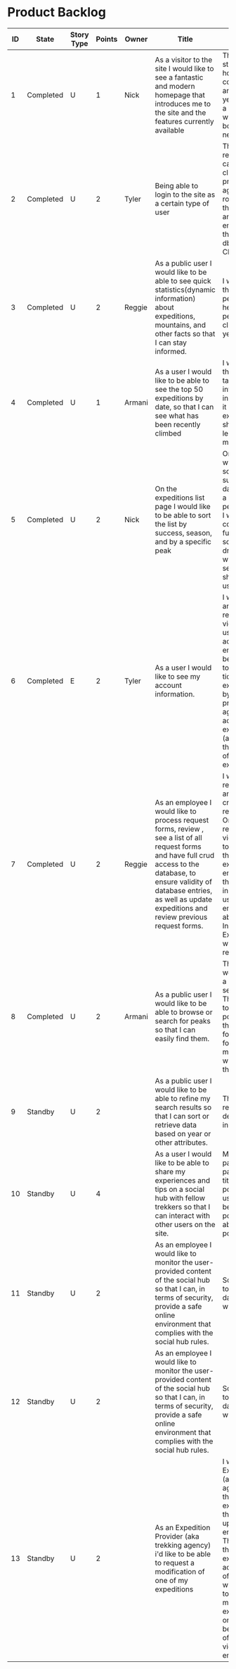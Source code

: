 # Product Backlog


<table>
    <thead>
        <tr>
            <th>ID</th> <th>State</th> <th>Story Type</th> <th>Points</th> <th>Owner</th>
            <th>Title</th>
            <th>Description</th>
            <th>Links</th>
        </tr>
    </thead>
    <tbody>
        <tr>
            <td>1</td> <td>Completed</td> <td>U</td> <td>1</td> <td>Nick</td>
            <td>As a visitor to the site I would like to see a fantastic and modern homepage that introduces me to the site and the features currently available</td>
            <td>This is the initial setup story and will create a homepage for the coming project. There aren't any features yet so this will create a welcome page and will remove all boilerplate that isn't needed.</td>
            <td></td>
        </tr>
        <tr>
            <td>2</td> <td>Completed</td> <td>U</td> <td>2</td> <td>Tyler</td>
            <td>Being able to login to the site as a certain type of user</td>
            <td>This will add login and register pages. A user can register as a climber or expedition provider (aka trekking agency). An employee role will be created on the backend. Create an admin page for employees where they can access the db tables to perform CRUD operations. </td>
            <td></td>
        </tr>
        <tr>
            <td>3</td> <td>Completed</td> <td>U</td> <td>2</td> <td>Reggie</td>
            <td>As a public user I would like to be able to see quick statistics(dynamic information) about expeditions, mountains, and other facts so that I can stay informed.</td>
            <td>I will create a view that outputs facts on peak height, average height, number of peaks, number of climbs in the last 10 years</td>
            <td></td>
        </tr>
        <tr>
            <td>4</td> <td>Completed</td> <td>U</td> <td>1</td> <td>Armani</td>
            <td>As a user I would like to be able to see the top 50 expeditions by date, so that I can see what has been recently climbed</td>
            <td>I will create a page that will display a table of expedition information. I will then in the controller make it so that the top 50 expeditions are only shown and have that least be sorted by the most recent date.</td>
            <td></td>
        </tr>
        <tr>
            <td>5</td> <td>Completed</td> <td>U</td> <td>2</td> <td>Nick</td>
            <td>On the expeditions list page I would like to be able to sort the list by success, season, and by a specific peak</td>
            <td>On the view page I will create buttons to sort by peak, success, and the date. I will also create a drop down for each peak in the database. I will then in the home controller create functions for each sort and to display the drop down. Then when each button is selected it will sort or show the data that the user would like to see.</td>
            <td><a href="https://github.com/NickApa/NATRSS/blob/dev/Milestone4/UserStoryNick.md">Link to User Story</a></td>
        </tr>
        <tr>
            <td>6</td> <td>Completed</td> <td>E</td> <td>2</td> <td>Tyler</td>
            <td>As a user I would like to see my account information.</td>
            <td>I will make the login and register pages redirect to an account view that shows the user profile. If the account type is an employee, there will be a link to the page to view support tickets for modifying expeditions submitted by the expedition provider (aka trekking agency). If the account type is an expedition provider (aka trekking agency)  there will also be a list of their entered expeditions.</td>
            <td><a href="https://github.com/NickApa/NATRSS/blob/dev/Milestone4/UserStory%236_Tyler.md">Link to User Story</a></td>
        </tr>
        <tr>
            <td>7</td> <td>Completed</td> <td>U</td> <td>2</td> <td>Reggie</td>
            <td>As an employee I would like to process request forms, review , see a list of all request forms and have full crud access to the database, to ensure validity of database entries, as well as update expeditions and review previous request forms.</td>
            <td>I will create a list, requestformReview and form view. I will create a requestFormContoller. On the requestFormReview view I will create a link to the edit page for that specific expedition, where the employee can make the specified changes in the database, only users whom are employees will be able to click the link. In the list view Expedition providers will only see their own request forms.</td>            
<td><a href="https://github.com/NickApa/NATRSS/blob/dev/Milestone4/UserStoryReggie.md">Link to User Story</a></td>
        </tr>
        <tr>
            <td>8</td> <td>Completed</td> <td>U</td> <td>2</td><td>Armani</td>
            <td>As a public user I would like to be able to browse or search for peaks so that I can easily find them.</td>
            <td>The stakeholder would like there to be a convential way to search for Peaks. They want to be able to browse for potential peaks within the database. In order for the peaks to be found in a convential manner the search will need to be inside the nav bar.</td>
            <td><a href="https://github.com/NickApa/NATRSS/blob/dev/Milestone4/UserStoryArmani.md">Link to User Story</a></td>
        </tr>
        <tr>
            <td>9</td> <td>Standby</td> <td>U</td> <td>2</td><td></td>
            <td>As a public user I would like to be able to refine my search results so that I can sort or retrieve data based on year or other attributes.</td>
            <td>The search bar will return data oriented details tied to the input of the search</td>
            <td></td>
        </tr>
        <tr>
            <td>10</td> <td>Standby</td> <td>U</td> <td>4</td><td></td>
            <td>As a user I would like to be able to share my experiences and tips on a social hub with fellow trekkers so that I can interact with other users on the site.</td>
            <td>Make a central feed page, a create post page. Posts will have title, contents, date posted, posted by user. Users need to be able to edit the post contents and be able to delete their posts.</td>
            <td></td>
        </tr>
        <tr>
            <td>11</td> <td>Standby</td> <td>U</td> <td>2</td><td></td>
            <td>As an employee I would like to monitor the user-provided content of the social hub so that I can, in terms of security, provide a safe online environment that complies with the social hub rules.</td>
            <td>Scaffold crud access to the post table in the database for users who are employees. </td>
            <td></td>
        </tr>
<tr>
            <td>12</td> <td>Standby</td> <td>U</td> <td>2</td><td></td>
            <td>As an employee I would like to monitor the user-provided content of the social hub so that I can, in terms of security, provide a safe online environment that complies with the social hub rules.</td>
            <td>Scaffold crud access to the post table in the database for users who are employees. </td>
            <td></td>
        </tr>
<tr>
            <td>13</td> <td>Standby</td> <td>U</td> <td>2</td> <td></td>
            <td>As an Expedition Provider (aka trekking agency) i'd like to be able to request a modification of one of my expeditions</td>
            <td>I will make it so that Expedition Providers (aka trekking agencies) can view their list of expeditions and have  the ability to request updates  to their entered expeditions. This will add a link to the table of expeditions on the account page to each of their expeditions which links to a form to request a modification of an expedition. This form once submitted will be added to the table of requests that is viewable by employees.</td>
            <td></td>
        </tr>
    </tbody>
</table>


